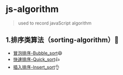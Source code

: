 # js-algorithm
> used to record javaScript algorithm

## 1.排序类算法（sorting-algorithm）🍕

- [冒泡排序-Bubble_sort](https://github.com/wangyue-1997/js-algorithm/blob/master/sorting_algorithm/Bubble_sort.js )😄
- [快速排序-Quick_sort](https://github.com/wangyue-1997/js-algorithm/blob/master/sorting_algorithm/Quick_sort.js)👍
- [插入排序-Insert_sort](https://github.com/wangyue-1997/js-algorithm/blob/master/sorting_algorithm/Insert_sort.js)👌



